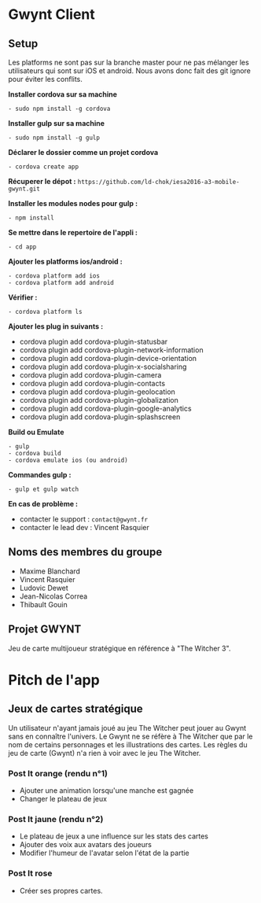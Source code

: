 # Gwynt Client

## Setup

Les platforms ne sont pas sur la branche master pour ne pas mélanger les utilisateurs qui sont sur iOS et android. Nous avons donc fait des git ignore pour éviter les conflits.

**Installer cordova sur sa machine**

	- sudo npm install -g cordova

**Installer gulp sur sa machine**

	- sudo npm install -g gulp

**Déclarer le dossier comme un projet cordova**

	- cordova create app


**Récuperer le dépot :**
`https://github.com/ld-chok/iesa2016-a3-mobile-gwynt.git`

**Installer les modules nodes pour gulp :**

	- npm install


**Se mettre dans le repertoire de l'appli :**

	- cd app

**Ajouter les platforms ios/android :**

	- cordova platform add ios
	- cordova platform add android
	
**Vérifier :** 

	- cordova platform ls

**Ajouter les plug in suivants :**

* cordova plugin add cordova-plugin-statusbar
* cordova plugin add cordova-plugin-network-information
* cordova plugin add cordova-plugin-device-orientation
* cordova plugin add cordova-plugin-x-socialsharing
* cordova plugin add cordova-plugin-camera
* cordova plugin add cordova-plugin-contacts
* cordova plugin add cordova-plugin-geolocation
* cordova plugin add cordova-plugin-globalization
* cordova plugin add cordova-plugin-google-analytics
* cordova plugin add cordova-plugin-splashscreen

**Build ou Emulate**

	- gulp
	- cordova build
	- cordova emulate ios (ou android)

**Commandes gulp :**

	- gulp et gulp watch

**En cas de problème :**

* contacter le support : `contact@gwynt.fr`
* contacter le lead dev : Vincent Rasquier

## Noms des membres du groupe

* Maxime Blanchard
* Vincent Rasquier
* Ludovic Dewet
* Jean-Nicolas Correa
* Thibault Gouin

## Projet GWYNT
Jeu de carte multijoueur stratégique en référence à "The Witcher 3".


# Pitch de l'app

## Jeux de cartes stratégique

Un utilisateur n'ayant jamais joué au jeu The Witcher peut jouer au Gwynt sans en connaître l'univers.
Le Gwynt ne se réfère à The Witcher que par le nom de certains personnages et les illustrations des cartes.
Les règles du jeu de carte (Gwynt) n'a rien à voir avec le jeu The Witcher.

### Post It orange (rendu n°1)

* Ajouter une animation lorsqu'une manche est gagnée
* Changer le plateau de jeux

### Post It jaune (rendu n°2)

* Le plateau de jeux a une influence sur les stats des cartes
* Ajouter des voix aux avatars des joueurs
* Modifier l'humeur de l'avatar selon l'état de la partie

### Post It rose

* Créer ses propres cartes.


